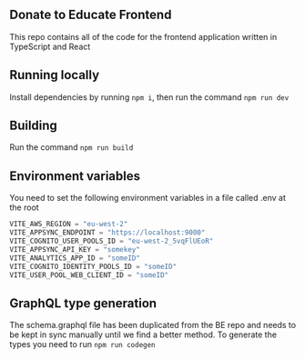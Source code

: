 ## Donate to Educate Frontend

This repo contains all of the code for the frontend application written in TypeScript and React

## Running locally

Install dependencies by running `npm i`, then run the command `npm run dev`

## Building

Run the command `npm run build`

## Environment variables

You need to set the following environment variables in a file called .env at the root

```JavaScript
VITE_AWS_REGION = "eu-west-2"
VITE_APPSYNC_ENDPOINT = "https://localhost:9000"
VITE_COGNITO_USER_POOLS_ID = "eu-west-2_5vqFlUEoR"
VITE_APPSYNC_API_KEY = "somekey"
VITE_ANALYTICS_APP_ID = "someID"
VITE_COGNITO_IDENTITY_POOLS_ID = "someID"
VITE_USER_POOL_WEB_CLIENT_ID = "someID"
```

## GraphQL type generation

The schema.graphql file has been duplicated from the BE repo and needs to be kept in sync manually until we find a better method. To generate the types you need to run `npm run codegen`
